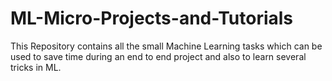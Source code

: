 # ML-Micro-Projects-and-Tutorials
This Repository contains all the small Machine Learning tasks which can be used to save time during an end to end project and also to learn several tricks in ML. 
